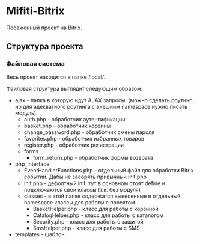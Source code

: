 # Mifiti-Bitrix
Посаженный проект на Bitrix.

## Структура проекта
### Файловая система
Весь проект находится в папке /local/. 

Файловая структура выглядит следующим образом:
+ ajax - папка в которую идут AJAX запросы. (можно сделать роутинг, но для адекватного роутинга с внешним namespace нужно писать модуль). 
    * auth.php - обработчик аутентификации
    * basket.php - обработчик корзины
    * change_password.php - обработчик смены пароля
    * favorites.php - обработчик избранных товаров
    * register.php - обработчик регистрации
    - forms
        * form_return.php - обработчик формы возврата
+ php_interface
    * EventHandlerFunctions.php - отдельный файл для обработки Bitrix событий. Дабы не засорять привычный init.php
    * init.php - дефолтный init, тут в основном стоят define и подключаются свои классы (т.к. без модуля)
    - classes - в этой папке содержатся вынесенные в отдельный namespace классы для работы с проектом
        * BasketHelper.php - класс для работы с корзиной
        * CatalogHelper.php - класс для работы с каталогом
        * Security.php - класс для работы с защитой
        * SmsHelper.php - класс для работы с SMS
+ templates - шаблон



